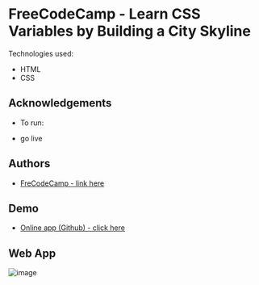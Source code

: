 # FreeCodeCamp - Learn CSS Variables by Building a City Skyline

Technologies used:

- HTML
- CSS

## Acknowledgements

- To run:

- go live

## Authors

- [ FreCodeCamp - link here ](<[https://www.freecodecamp.org/learn/2022/responsive-web-design/](https://www.freecodecamp.org/learn/2022/responsive-web-design/learn-css-variables-by-building-a-city-skyline/step-118)>)

## Demo

- [Online app (Github) - click here](https://tiagoc0sta.github.io/18_FreeCodeCamp_Building-City-Skyline_HTML-CSS/)

## Web App

![image](https://user-images.githubusercontent.com/63982700/230778436-919068da-a6b5-4d34-b193-3cb049a34e84.png)
